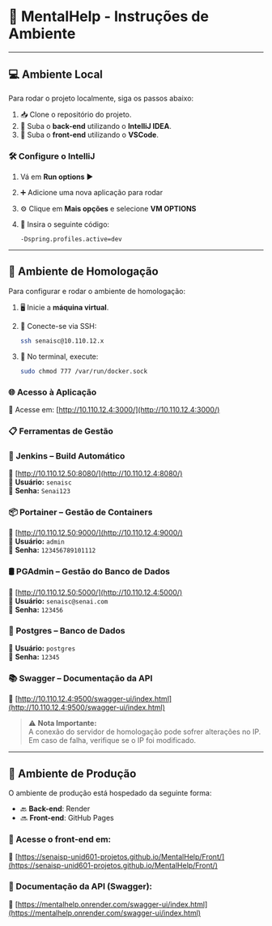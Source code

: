 # 🧠 MentalHelp - Instruções de Ambiente

---

## 💻 Ambiente Local

Para rodar o projeto localmente, siga os passos abaixo:

1. 📥 Clone o repositório do projeto.
2. 🚀 Suba o **back-end** utilizando o **IntelliJ IDEA**.
3. 🎨 Suba o **front-end** utilizando o **VSCode**.


### 🛠️ Configure o IntelliJ

1. Vá em **Run options** ▶️  
2. ➕ Adicione uma nova aplicação para rodar  
3. ⚙️ Clique em **Mais opções** e selecione **VM OPTIONS**  
4. 💬 Insira o seguinte código:

   ```
   -Dspring.profiles.active=dev
   ```

---

## 🧪 Ambiente de Homologação

Para configurar e rodar o ambiente de homologação:

1. 🖥️ Inicie a **máquina virtual**.
2. 🔐 Conecte-se via SSH:

   ```bash
   ssh senaisc@10.110.12.x
   ```

3. 🧾 No terminal, execute:

   ```bash
   sudo chmod 777 /var/run/docker.sock
   ```



### 🌐 Acesso à Aplicação

🔗 Acesse em: [http://10.110.12.4:3000/](http://10.110.12.4:3000/)



### 📋 Ferramentas de Gestão

### 🔧 Jenkins – Build Automático  
🔗 [http://10.110.12.50:8080/](http://10.110.12.4:8080/)  
👤 **Usuário:** `senaisc`  
🔑 **Senha:** `Senai123`



### 📦 Portainer – Gestão de Containers  
🔗 [http://10.110.12.50:9000/](http://10.110.12.4:9000/)  
👤 **Usuário:** `admin`  
🔑 **Senha:** `123456789101112`



### 🛢️ PGAdmin – Gestão do Banco de Dados  
🔗 [http://10.110.12.50:5000/](http://10.110.12.4:5000/)  
👤 **Usuário:** `senaisc@senai.com`  
🔑 **Senha:** `123456`


### 🐘 Postgres – Banco de Dados  
👤 **Usuário:** `postgres`  
🔑 **Senha:** `12345`



### 📚 Swagger – Documentação da API  
🔗 [http://10.110.12.4:9500/swagger-ui/index.html](http://10.110.12.4:9500/swagger-ui/index.html)



> ⚠️ **Nota Importante:**  
> A conexão do servidor de homologação pode sofrer alterações no IP.  
> Em caso de falha, verifique se o IP foi modificado.

---

## 🚀 Ambiente de Produção

O ambiente de produção está hospedado da seguinte forma:

- 🔙 **Back-end**: Render  
- 🔜 **Front-end**: GitHub Pages

### 📂 Acesse o front-end em:  
🔗 [https://senaisp-unid601-projetos.github.io/MentalHelp/Front/](https://senaisp-unid601-projetos.github.io/MentalHelp/Front/)

### 📘 Documentação da API (Swagger):  
🔗 [https://mentalhelp.onrender.com/swagger-ui/index.html](https://mentalhelp.onrender.com/swagger-ui/index.html)
